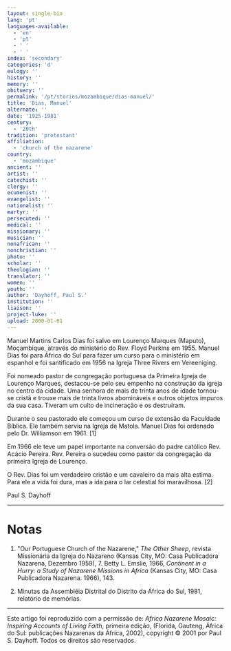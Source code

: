 ```yaml
---
layout: single-bio
lang: 'pt'
languages-available:
  - 'en'
  - 'pt'
  - ' '
  - ' '
index: 'secondary'
categories: 'd'
eulogy: ''
history: ''
memory: ''
obituary: ''
permalink: '/pt/stories/mozambique/dias-manuel/'
title: 'Dias, Manuel'
alternate: ''
date: '1925-1981'
century:
  - '20th'
tradition: 'protestant'
affiliation:
  - 'church of the nazarene'
country:
  - 'mozambique'
ancient: ''
artist: ''
catechist: ''
clergy: ''
ecumenist: ''
evangelist: ''
nationalist: ''
martyr: ''
persecuted: ''
medical: ''
missionary: ''
musician: ''
nonafrican: ''
nonchristian: ''
photo: ''
scholar: ''
theologian: ''
translator: ''
women: ''
youth: ''
author: 'Dayhoff, Paul S.'
institution: ''
liaison: ''
project-luke: ''
upload: 2000-01-01
---
```



Manuel Martins Carlos Dias foi salvo em Lourenço Marques (Maputo), Moçambique, através do ministério do Rev. Floyd Perkins em 1955. Manuel Dias foi para África do Sul para fazer um curso para o ministério em espanhol e foi santificado em 1956 na Igreja Three Rivers em Vereeniging.

Foi nomeado pastor de congregação portuguesa  da Primeira Igreja de  Lourenço Marques, destacou-se pelo seu empenho na construção da igreja no centro da cidade. Uma senhora de mais de trinta anos de idade tornou-se cristã e trouxe mais de trinta livros abomináveis e outros objetos impuros da sua casa. Tiveram um culto de incineração e os destruíram.

Durante o seu pastorado ele começou um curso de extensão da Faculdade Bíblica. Ele também serviu na Igreja de Matola.  Manuel Dias foi ordenado pelo Dr. Williamson em 1961. [1]

Em 1966 ele teve um papel importante na conversão do padre católico Rev. Acácio Pereira. Rev. Pereira o sucedeu como pastor da congregação da primeira Igreja de Lourenço.

O Rev. Dias foi um verdadeiro cristão e um cavaleiro da mais alta estima. Para ele a vida foi dura, mas a ida para o lar celestial foi maravilhosa. [2]

Paul S. Dayhoff

---

# Notas

1. "Our Portuguese Church of the Nazarene," *The Other Sheep*, revista Missionária da Igreja do Nazareno (Kansas City, MO: Casa Publicadora Nazarena, Dezembro  1959), 7. Betty L. Emslie, 1966, *Continent in a Hurry: a Study of Nazarene Missions in Africa* (Kansas City, MO: Casa Publicadora Nazarena. 1966), 143.

2. Minutas da Assembléia Distrital do Distrito da África do Sul, 1981, relatório de memórias.

---

Este artigo foi reproduzido com a permissão de: *Africa Nazarene Mosaic: Inspiring Accounts of Living Faith*, primeira edição, (Florida, Gauteng, África do Sul: publicações Nazarenas da África, 2002), copyright © 2001 por Paul S. Dayhoff. Todos os direitos são reservados.